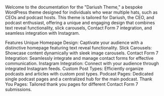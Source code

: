 Welcome to the documentation for the "Dariush Theme," a bespoke WordPress theme designed for individuals who wear multiple hats, such as CEOs and podcast hosts. This theme is tailored for Dariush, the CEO, and podcast enthusiast, offering a unique and engaging design that combines text reveal functionality, slick carousels, Contact Form 7 integration, and seamless integration with Instagram.

Features
Unique Homepage Design: Captivate your audience with a distinctive homepage featuring text reveal functionality.
Slick Carousels: Showcase content dynamically with sleek image carousels.
Contact Form 7 Integration: Seamlessly integrate and manage contact forms for effective communication.
Instagram Integration: Connect with your audience through integrated Instagram feeds.
Custom Post Types: Efficiently organize podcasts and articles with custom post types.
Podcast Pages: Dedicated single podcast pages and a centralized hub for the main podcast.
Thank You Pages: Tailored thank you pages for different Contact Form 7 submissions.
